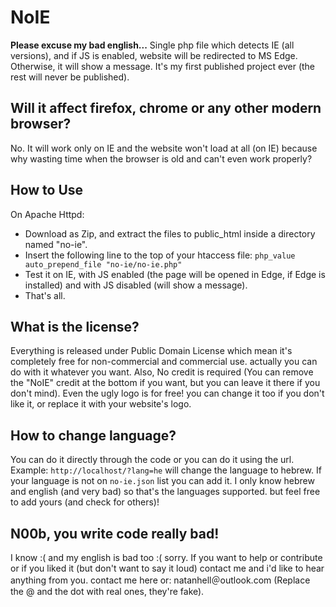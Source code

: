 # NoIE
**Please excuse my bad english...**
Single php file which detects IE (all versions), and if JS is enabled, website will be redirected to MS Edge. Otherwise, it will show a message.
It's my first published project ever (the rest will never be published).

## Will it affect firefox, chrome or any other modern browser?
No. It will work only on IE and the website won't load at all (on IE) because why wasting time when the browser is old and can't even work properly?

## How to Use
On Apache Httpd:

- Download as Zip, and extract the files to public_html inside a directory named "no-ie".
- Insert the following line to the top of your htaccess file: `php_value auto_prepend_file "no-ie/no-ie.php"`
- Test it on IE, with JS enabled (the page will be opened in Edge, if Edge is installed) and with JS disabled (will show a message).
- That's all.

## What is the license?
Everything is released under Public Domain License which mean it's completely free for non-commercial and commercial use. actually you can do with it whatever you want. Also, No credit is required (You can remove the "NoIE" credit at the bottom if you want, but you can leave it there if you don't mind). Even the ugly logo is for free! you can change it too if you don't like it, or replace it with your website's logo.

## How to change language?
You can do it directly through the code or you can do it using the url.
Example: `http://localhost/?lang=he` will change the language to hebrew.
If your language is not on `no-ie.json` list you can add it. I only know hebrew and english (and very bad) so that's the languages supported. but feel free to add yours (and check for others)!

## N00b, you write code really bad!
I know :( and my english is bad too :( sorry. If you want to help or contribute or if you liked it (but don't want to say it loud) contact me and i'd like to hear anything from you.
contact me here or: natanhell＠outlook․com (Replace the @ and the dot with real ones, they're fake).
